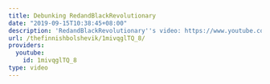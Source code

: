 ```yaml
---
title: Debunking RedandBlackRevolutionary
date: "2019-09-15T10:38:45+08:00"
description: 'RedandBlackRevolutionary''s video: https://www.youtube.com/watch?v=jSmp6Mtw3q0'
url: /thefinnishbolshevik/1mivqglTQ_8/
providers:
  youtube:
    id: 1mivqglTQ_8
type: video
---
```

